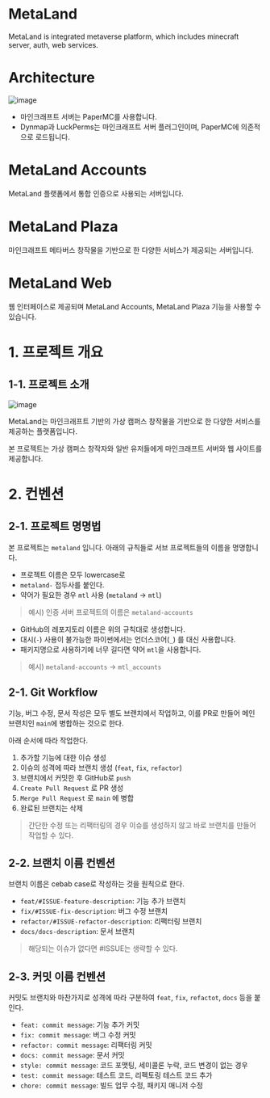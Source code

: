 # MetaLand

MetaLand is integrated metaverse platform, which includes minecraft server, auth, web services.

# Architecture
<!-- ![image](https://user-images.githubusercontent.com/20203944/158025473-8eb2e274-b6e1-436c-ad5b-2ee3e03a3a75.png) -->
![image](https://user-images.githubusercontent.com/20203944/161198527-3580b538-9b28-4dcb-88c6-fe5b9fa8eaea.png)


* 마인크래프트 서버는 PaperMC를 사용합니다.
* Dynmap과 LuckPerms는 마인크래프트 서버 플러그인이며, PaperMC에 의존적으로 로드됩니다.

# MetaLand Accounts
MetaLand 플랫폼에서 통합 인증으로 사용되는 서버입니다.

# MetaLand Plaza
마인크래프트 메타버스 창작물을 기반으로 한 다양한 서비스가 제공되는 서버입니다.

# MetaLand Web
웹 인터페이스로 제공되며 MetaLand Accounts, MetaLand Plaza 기능을 사용할 수 있습니다.

# 1. 프로젝트 개요

## 1-1. 프로젝트 소개
![image](https://user-images.githubusercontent.com/20203944/158054197-1bf044f2-cdd9-4525-8be9-aa3aa154048f.png)

MetaLand는 마인크래프트 기반의 가상 캠퍼스 창작물을 기반으로 한 다양한 서비스를 제공하는 플랫폼입니다.

본 프로젝트는 가상 캠퍼스 창작자와 일반 유저들에게 마인크래프트 서버와 웹 사이트를 제공합니다.

# 2. 컨벤션

## 2-1. 프로젝트 명명법

본 프로젝트는 `metaland` 입니다. 아래의 규칙들로 서브 프로젝트들의 이름을 명명합니다.

* 프로젝트 이름은 모두 lowercase로
* `metaland-` 접두사를 붙인다.
* 약어가 필요한 경우 `mtl` 사용 (`metaland` -> `mtl`)

> 예시) 인증 서버 프로젝트의 이름은 `metaland-accounts`

* GitHub의 레포지토리 이름은 위의 규칙대로 생성합니다.
* 대시(`-`) 사용이 불가능한 파이썬에서는 언더스코어(`_`) 를 대신 사용합니다.
* 패키지명으로 사용하기에 너무 길다면 약어 `mtl`을 사용합니다.

> 예시) `metaland-accounts` -> `mtl_accounts`

## 2-1. Git Workflow
기능, 버그 수정, 문서 작성은 모두 별도 브랜치에서 작업하고, 이를 PR로 만들어 메인 브랜치인 `main`에 병합하는 것으로 한다.

아래 순서에 따라 작업한다.

1. 추가할 기능에 대한 이슈 생성
2. 이슈의 성격에 따라 브랜치 생성 (`feat`, `fix`, `refactor`)
3. 브랜치에서 커밋한 후 GitHub로 `push`
4. `Create Pull Request` 로 PR 생성
5. `Merge Pull Request` 로 `main` 에 병합
6. 완료된 브랜치는 삭제

> 간단한 수정 또는 리팩터링의 경우 이슈를 생성하지 않고 바로 브랜치를 만들어 작업할 수 있다.

## 2-2. 브랜치 이름 컨벤션
브랜치 이름은 cebab case로 작성하는 것을 원칙으로 한다.

* `feat/#ISSUE-feature-description`: 기능 추가 브랜치
* `fix/#ISSUE-fix-description`: 버그 수정 브랜치
* `refactor/#ISSUE-refactor-description`: 리팩터링 브랜치
* `docs/docs-description`: 문서 브랜치

> 해당되는 이슈가 없다면 #ISSUE는 생략할 수 있다.

## 2-3. 커밋 이름 컨벤션
커밋도 브랜치와 마찬가지로 성격에 따라 구분하여 `feat`, `fix`, `refactot`, `docs` 등을 붙인다.

* `feat: commit message`: 기능 추가 커밋
* `fix: commit message`: 버그 수정 커밋
* `refactor: commit message`: 리팩터링 커밋
* `docs: commit message`: 문서 커밋
* `style: commit message`: 코드 포맷팅, 세미콜론 누락, 코드 변경이 없는 경우
* `test: commit message`: 테스트 코드, 리펙토링 테스트 코드 추가
* `chore: commit message`: 빌드 업무 수정, 패키지 매니저 수정
